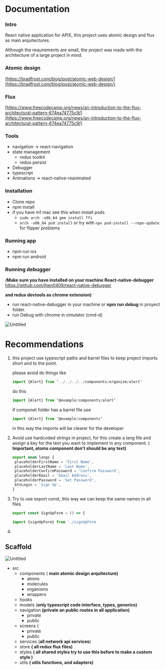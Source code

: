 # Documentation

### Intro

React native application for APIX, this project uses atomic design and flux as main arquitectures.

Although the requirements are small, the project was made with the architecture of a large project in mind.

### Atomic design

[https://bradfrost.com/blog/post/atomic-web-design/](https://bradfrost.com/blog/post/atomic-web-design/)

### Flux

[https://www.freecodecamp.org/news/an-introduction-to-the-flux-architectural-pattern-674ea74775c9/](https://www.freecodecamp.org/news/an-introduction-to-the-flux-architectural-pattern-674ea74775c9/)

### Tools

- navigation → react-navigation
- state management
  - redux toolkit
  - redux persist
- Debugger
- typescript
- Animations -> react-native-reanimated

### Installation

- Clone repo
- npm install
- if you have m1 mac see this when install pods
  - `sudo arch -x86_64 gem install ffi`
  - `arch -x86_64 pod install`
    or try with `npx pod-install --repo-update` for flipper problems

### Running app

- npm run ios
- npm run android

### Running debugger

(**Make sure you have installed on your machine React-native-debugger** https://github.com/jhen0409/react-native-debugger

**and redux devtools as chrome extension)**

- run react-native-debugger in your machine or **npm run debug** in proyect folder.
- run Debug with chrome in simulator (cmd-d)

![Untitled](Documentation%2070210641223f40ec9e69e87686b52356/Untitled.png)

# Recommendations

1. this project use typescript paths and barrel files to keep project imports short and to the point.

   please avoid do things like

   ```jsx
   import {Alert} from ‘../../../../components/organism/alert’
   ```

   do this

   ```jsx
   import {Alert} from ‘@example/components/alert’
   ```

   if componet folder has a barrel file use

   ```jsx
   import {Alert} from ‘@example/components’
   ```

   in this way the imports will be clearer for the developer

2. Avoid use hardcoded strings in project, for this create a lang file and assign a key for the text you want to implement in any component. ( **Important, atoms component don’t should be any text)**

   ```jsx
   export enum langs {
   	placeholderFirstName = 'First Name',
   	placeholderLastName = 'Last Name',
   	placeholderConfirmPassword = 'Confirm Password',
   	placeholderEmail = 'Email Address',
   	placeholderPassword = 'Set Password',
   	btnLogin = 'Sign Up',
   }
   ```

3. Try to use export const, this way we can keep the same names in all files

   ```jsx
   export const SignUpForm = () => {

   import {signUpForm} from './signUpForm
   ```

4.

## Scaffold

![Untitled](Documentation%2070210641223f40ec9e69e87686b52356/Untitled%201.png)

- src
  - components ( **main atomic design arquitecture)**
    - atoms
    - molecules
    - organisms
    - wrappers
  - hooks
  - models (**only typescript code interface, types, generics)**
  - navigation **(private an public routes in all application)**
    - private
    - public
  - screens (
    - private
    - public
  - services (**all network api services**)
  - store **( all redux flux files)**
  - styles **( all shared styles try to use this before to make a custom style )**
  - utils **( utils functions, and adapters)**
